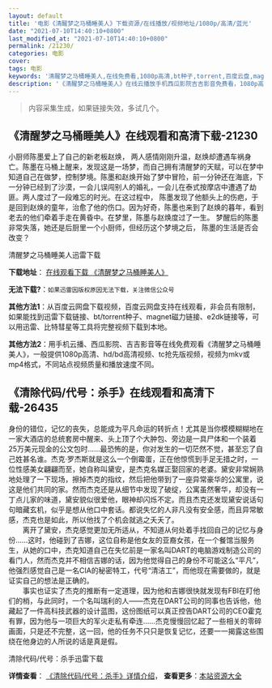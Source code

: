 ```yaml
---
layout: default
title: '电影《清醒梦之马桶睡美人》下载资源/在线播放/视频地址/1080p/高清/蓝光'
date: "2021-07-10T14:40:10+0800"
last_modified_at: "2021-07-10T14:40:10+0800"
permalink: /21230/
categories: 电影
cover:
tags: 电影
keywords: '清醒梦之马桶睡美人,在线免费看,1080p高清,bt种子,torrent,百度云盘,magnet,磁力链,迅雷下载资源'
description: '《清醒梦之马桶睡美人》在线云播放手机西瓜影院吉吉影音免费看，1080p高清bd/hd未删减完整版和tc抢先枪版，mkv/mp4格式，附带bt/torrent种子、magnet/磁力链、百度云盘、网盘资源迅雷下载链接'
---
```


>内容采集生成，如果链接失效，多试几个。


## 《清醒梦之马桶睡美人》在线观看和高清下载-21230

小厨师陈墨爱上了自己的新老板赵焕， 两人感情刚刚升温，赵焕却遭遇车祸身亡。陈墨在马桶上醒来，发现这是一场梦，而自己拥有清醒梦的天赋，可以在梦中知道自己在做梦，控制梦境。陈墨和赵焕开始了梦中冒险，前一分钟还在海底，下一分钟已经到了沙漠，一会儿误闯别人的婚礼，一会儿在泰式按摩店中遭遇了劫匪。两人度过了一段难忘的时光。在这过程中， 陈墨发现了他额头上的伤疤，于是回到赵焕的童年，治愈了他的伤口。因为好奇，陈墨也来到了赵焕的暮年，看到老去的他们牵着手走在黄昏中。在梦里，陈墨与赵焕度过了一生。 梦醒后的陈墨非常失落，她还是后厨里一个小厨师，但经历这个梦境之后， 陈墨的生活是否会改变？


清醒梦之马桶睡美人迅雷下载

**下载地址**： [在线观看下载 《清醒梦之马桶睡美人》](https://www.993dy.com//vod-detail-id-27872.html) 


**无法下载?**：`如果迅雷因版权原因无法下载，关注微信公众号 `

**其他方法1**：从百度云网盘下载视频，百度云网盘支持在线观看，非会员有限制，如果能找到迅雷下载链接、bt/torrent种子、magnet磁力链接、e2dk链接等，可以用迅雷、比特彗星等工具将完整视频下载到本地。

**其他方法2**：用手机云播、西瓜影院、吉吉影音等在线免费观看《清醒梦之马桶睡美人》，一般提供1080p高清、hd/bd高清视频、tc抢先版视频，视频为mkv或mp4格式，不同站点视频质量和播放速度不同。


## 《清除代码/代号：杀手》在线观看和高清下载-26435

身份的错位，记忆的丧失，总能成为平凡命运的转折点！尤其是当你模模糊糊地在一家大酒店的总统套房中醒来、头上顶了个大肿包、旁边是一具尸体和一个装着25万美元现金的公文包时……最恐怖的是，你对发生的一切茫然不觉，甚至忘了自己姓甚名谁。杰克&middot;罗杰斯就是这么一个倒霉蛋，正在他惊慌到手足无措之时，一位性感美女翩翩而至，她自称叫黛安，是杰克名媒正娶回家的老婆。黛安非常娴熟地处理了一下现场，擦掉杰克的指纹，然后把他带到了一座异常豪华的公寓里，说这是他们共同的家。然而杰克还是从细节中发现了破绽，公寓虽然奢华，却没有一丁点儿家的味道，黛安貌似很爱他，眼神却闪烁不定。而且杰克还发现黛安说话句句暗藏玄机，似乎是想从他口中套话。都说失忆的人非凡没有安全感，而且异常敏感，杰克也是如此，所以他找了个机会就逃之夭夭了。<br />　　离开了黛安，杰克感觉更加无所适从，不知道从何处着手找回自己的记忆与身份&hellip;…这时，他碰到了吉娜，这位自称是他女友的亚裔女孩，在一个餐馆当服务生，从她的口中，杰克知道自己在失忆前是一家名叫DART的电脑游戏制造公司的看门人，然而杰克并不相信吉娜的话，因为他觉得自己的身份不可能这么&ldquo;平凡”，他强烈感觉自己是一名CIA的秘密特工，代号“清洁工&rdquo;，而他现在需要做的，就是证实自己的想法是正确的。<br />　　事实也证实了杰克的推断有一定道理，因为他和吉娜很快就发现有FBI在盯他们的梢，与此同时，一个名叫瑞利的人&mdash;—杰克在DART公司的同事也告诉他，他藏起了一件高科技武器的设计蓝图，这份图纸可以真正控告DART公司的CEO霍克有罪，因为他与一项巨大的军火走私有牵连&hellip;…杰克慢慢回忆起了一些相关的零碎画面，只是还不完整，这一回，他的任务不只只是恢复记忆，还要一一揭露这些围绕在他身边的人所说的话是真是假。</p>


清除代码/代号：杀手迅雷下载

**详情查看**： [《清除代码/代号：杀手》详情介绍](/movie/26435/)， **查看更多**：[本站资源大全](/movie/t/all/)

